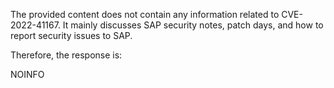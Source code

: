 The provided content does not contain any information related to CVE-2022-41167. It mainly discusses SAP security notes, patch days, and how to report security issues to SAP.

Therefore, the response is:

NOINFO